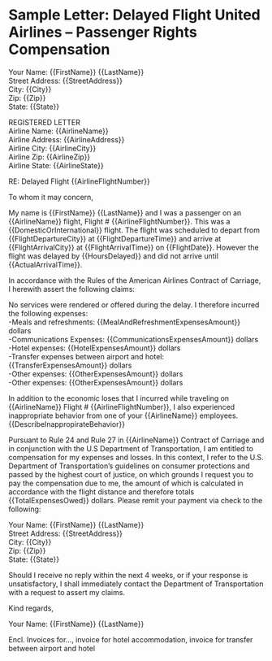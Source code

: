 # Sample Letter: Delayed Flight United Airlines – Passenger Rights Compensation 

Your Name: {{FirstName}} {{LastName}}  
Street Address:  {{StreetAddress}}  
City: {{City}}  
Zip: {{Zip}}  
State: {{State}}  

REGISTERED LETTER  
Airline Name: {{AirlineName}}  
Airline Address: {{AirlineAddress}}  
Airline City: {{AirlineCity}}   
Airline Zip: {{AirlineZip}}  						
Airline State: {{AirlineState}}  

RE: Delayed Flight {{AirlineFlightNumber}}  

To whom it may concern,  

My name is  {{FirstName}} {{LastName}} and I was a passenger on an {{AirlineName}} flight, Flight # {{AirlineFlightNumber}}. This was a {{DomesticOrInternational}} flight. The flight was scheduled to depart from {{FlightDepartureCity}} at {{FlightDepartureTime}} and arrive at {{FlightArrivalCity}} at {{FlightArrivalTime}} on {{FlightDate}}. However the flight was delayed by {{HoursDelayed}} and did not arrive until {{ActualArrivalTime}}.


In accordance with the Rules of the American Airlines Contract of Carriage, I herewith assert the following claims:

No services were rendered or offered during the delay. I therefore incurred the following expenses:  
-Meals and refreshments:  {{MealAndRefreshmentExpensesAmount}} dollars  
-Communications Expenses: {{CommunicationsExpensesAmount}} dollars  
-Hotel expenses:  {{HotelExpensesAmount}} dollars  
-Transfer expenses between airport and hotel:  {{TransferExpensesAmount}} dollars  
-Other expenses:  {{OtherExpensesAmount}} dollars  
-Other expenses:  {{OtherExpensesAmount}} dollars  

In addition to the economic loses that I incurred while traveling on {{AirlineName}} Flight # {{AirlineFlightNumber}}, I also experienced inappropriate behavior from one of your {{AirlineName}} employees.   {{DescribeInappropirateBehavior}} 

Pursuant to Rule 24 and Rule 27  in {{AirlineName}} Contract of Carriage and in conjunction with the U.S Department of Transportation, I am entitled to compensation for my expenses and losses. In this context, I refer to the U.S. Department of Transportation’s guidelines on consumer protections and passed by the highest court of justice, on which grounds I request you to pay the compensation due to me, the amount of which is calculated in accordance with the flight distance and therefore totals {{TotalExpensesOwed}} dollars. Please remit your payment via check to the following:

Your Name: {{FirstName}} {{LastName}}  
Street Address:  {{StreetAddress}}  
City: {{City}}  
Zip: {{Zip}}	  
State: {{State}}  	

Should I receive no reply within the next 4 weeks, or if your response is unsatisfactory, I shall immediately contact the Department of Transportation with a request to assert my claims. 

Kind regards,

Your Name: {{FirstName}} {{LastName}}


Encl. Invoices for..., invoice for hotel accommodation, invoice for transfer between airport and hotel

